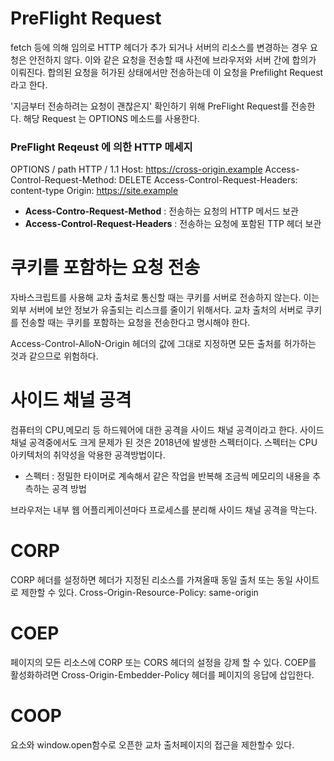 # PreFlight Request

fetch 등에 의해 임의로 HTTP 헤더가 추가 되거나 서버의 리소스를 변경하는 경우 요청은 안전하지 않다.
이와 같은 요청을 전송할 때 사전에 브라우저와 서버 간에 합의가 이뤄진다.
합의된 요청을 허가된 상태에서만 전송하는데 이 요청을 Prefilight Request 라고 한다.

'지금부터 전송하려는 요청이 괜찮은지' 확인하기 위해 PreFlight Request를 전송한다.
해당 Request 는 OPTIONS 메소드를 사용한다.

### PreFlight Reqeust 에 의한 HTTP 메세지

OPTIONS / path HTTP / 1.1
Host: https://cross-origin.example
Access-Control-Request-Method: DELETE
Access-Control-Request-Headers: content-type
Origin: https://site.example

- **Acess-Contro-Request-Method** : 전송하는 요청의 HTTP 메서드 보관
- **Access-Control-Request-Headers** : 전송하는 요청에 포함된 TTP 헤더 보관

# 쿠키를 포함하는 요청 전송

자바스크립트를 사용해 교차 출처로 통신할 때는 쿠키를 서버로 전송하지 않는다. 이는 외부 서버에 보안 정보가 유출되는 리스크를 줄이기 위해서다.
교차 출처의 서버로 쿠키를 전송할 때는 쿠키를 포함하는 요청을 전송한다고 명시해야 한다.

Access-Control-AlloN-Origin 헤더의 값에 그대로 지정하면 모든 출처를 허가하는 것과 같으므로 위험하다.

# 사이드 채널 공격

컴퓨터의 CPU,메모리 등 하드웨어에 대한 공격을 사이드 채널 공격이라고 한다.
사이드 채널 공격중에서도 크게 문제가 된 것은 2018년에 발생한 스펙터이다.
스펙터는 CPU 아키텍처의 취약성을 악용한 공격방법이다.

- 스펙터 : 정밀한 타이머로 계속해서 같은 작업을 반복해 조금씩 메모리의 내용을 추측하는 공격 방법

브라우저는 내부 웹 어플리케이션마다 프로세스를 분리해 사이드 채널 공격을 막는다.

# CORP

CORP 헤더를 설정하면 헤더가 지정된 리소스를 가져올때 동일 출처 또는 동일 사이트로 제한할 수 있다.
Cross-Origin-Resource-Policy: same-origin

# COEP

페이지의 모든 리소스에 CORP 또는 CORS 헤더의 설정을 강제 할 수 있다.
COEP를 활성화하려면 Cross-Origin-Embedder-Policy 헤더를 페이지의 응답에 삽입한다.

# COOP

<a> 요소와 window.open함수로 오픈한 교차 출처페이지의 접근을 제한할수 있다.
